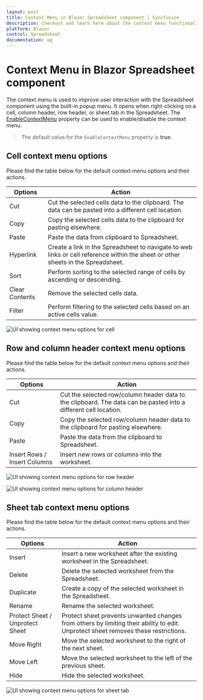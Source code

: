 ```yaml
---
layout: post
title: Context Menu in Blazor Spreadsheet component | Syncfusion
description: Checkout and learn here about the context menu functionality in the Syncfusion Blazor Spreadsheet component and more.
platform: Blazor
control: Spreadsheet
documentation: ug
---
```


# Context Menu in Blazor Spreadsheet component

The context menu is used to improve user interaction with the Spreadsheet component using the built-in popup menu. It opens when right-clicking on a cell, column header, row header, or sheet tab in the Spreadsheet. The [EnableContextMenu](https://help.syncfusion.com/cr/blazor/Syncfusion.Blazor.Spreadsheet.SfSpreadsheet.html#Syncfusion_Blazor_Spreadsheet_SfSpreadsheet_EnableContextMenu) property can be used to enable/disable the context menu.

> The default value for the `EnableContextMenu` property is **true**.

## Cell context menu options

Please find the table below for the default context menu options and their actions.

| Options | Action |
| -- | -- |
| Cut | Cut the selected cells data to the clipboard. The data can be pasted into a different cell location. |
| Copy | Copy the selected cells data to the clipboard for pasting elsewhere. |
| Paste | Paste the data from clipboard to Spreadsheet. |
| Hyperlink | Create a link in the Spreadsheet to navigate to web links or cell reference within the sheet or other sheets in the Spreadsheet. |
| Sort | Perform sorting to the selected range of cells by ascending or descending. |
| Clear Contents | Remove the selected cells data. |
| Filter | Perform filtering to the selected cells based on an active cells value. |

![UI showing context menu options for cell](./images/cell-contextmenu.png)

## Row and column header context menu options

Please find the table below for the default context menu options and their actions.

| Options | Action |
| -- | -- |
| Cut | Cut the selected row/column header data to the clipboard. The data can be pasted into a different cell location. |
| Copy | Copy the selected row/column header data to the clipboard for pasting elsewhere. |
| Paste | Paste the data from the clipboard to Spreadsheet. |
| Insert Rows / Insert Columns | Insert new rows or columns into the worksheet. |

![UI showing context menu options for row header](./images/row-header-contextmenu.png)

![UI showing context menu options for column header](./images/column-header-contextmenu.png)

## Sheet tab context menu options

Please find the table below for the default context menu options and their actions.

| Options | Action |
| -- | -- |
| Insert | Insert a new worksheet after the existing worksheet in the Spreadsheet. |
| Delete | Delete the selected worksheet from the Spreadsheet. |
| Duplicate | Create a copy of the selected worksheet in the Spreadsheet. |
| Rename | Rename the selected worksheet. |
| Protect Sheet / Unprotect Sheet | Protect sheet prevents unwanted changes from others by limiting their ability to edit. Unprotect sheet removes these restrictions. |
| Move Right | Move the selected worksheet to the right of the next sheet. |
| Move Left | Move the selected worksheet to the left of the previous sheet. |
| Hide | Hide the selected worksheet. |

![UI showing context menu options for sheet tab](./images/sheet-tab-contextmenu.png)